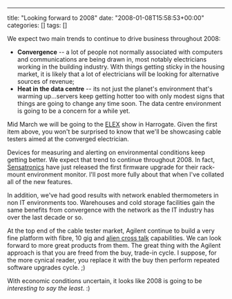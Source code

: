 ---
title: "Looking forward to 2008"
date: "2008-01-08T15:58:53+00:00"
categories: []
tags: []

<p>We expect two main trends to continue to drive business throughout 2008:</p>
<ul>
<li><strong>Convergence</strong> -- a lot of people not normally associated with computers and communications are being drawn in, most notably electricians working in the building industry. With things getting sticky in the housing market, it is likely that a lot of electricians will be looking for alternative sources of revenue;</li>
<li><strong>Heat in the data centre</strong> -- its not just the planet's environment that's warming up...servers keep getting hotter too with only modest signs that things are going to change any time soon. The data centre environment is going to be a concern for a while yet.</li></ul>
<p>Mid March we will be going to the <a title="ELEX Show" href="http://www.elexshow.info/">ELEX</a> show in Harrogate. Given the first item above, you won't be surprised to know that we'll be showcasing cable testers aimed at the converged electrician.</p>
<p>Devices for measuring and alerting on environmental conditions keep getting better. We expect that trend to continue throughout 2008. In fact, <a href="http://www.sensatronics.co.uk/">Sensatronics</a> have just released the first firmware upgrade for their rack-mount environment monitor. I'll post more fully about that when I've collated all of the new features.</p>
<p>In addition, we've had good results with network enabled thermometers in non IT environments too. Warehouses and cold storage facilities gain the same benefits from convergence with the network as the IT industry has over the last decade or so.</p>
<p>At the top end of the cable tester market, Agilent continue to build a very fine platform with fibre, 10 gig and <a href="http://searchdatacenter.techtarget.com/sDefinition/0,,sid80_gci1084723,00.html">alien cross talk</a> capabilities. We can look forward to more great products from them. The great thing with the Agilent approach is that you are freed from the buy, trade-in cycle. I suppose, for the more cynical reader, you replace it with the buy then perform repeated software upgrades cycle. ;)</p>
<p>With economic conditions uncertain, it looks like 2008 is going to be <em>interesting to say the least</em>. :)</p>
